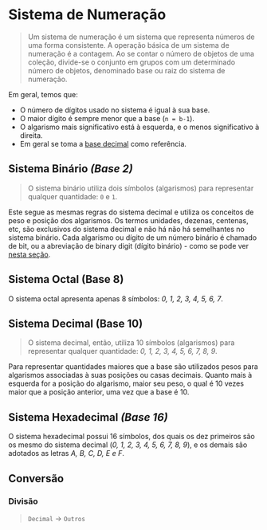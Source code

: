 # Sistema de Numeração

> Um sistema de numeração é um sistema que representa números de uma forma consistente. A operação básica de um sistema de numeração é a contagem. Ao se contar o número de objetos de uma coleção, divide-se o conjunto em grupos com um determinado número de objetos,  denominado base ou raiz do sistema de numeração.

Em geral, temos que:

- O número de dígitos usado no sistema é igual à sua base.
- O maior dígito é sempre menor que a base (`n = b-1`).
- O algarismo mais significativo está à esquerda, e o menos significativo à direita.
- Em geral se toma a [base decimal](#sistema-decimal) como referência.

## Sistema Binário *(Base 2)*

> O sistema binário utiliza dois símbolos (algarismos) para representar qualquer quantidade: `0` e `1`.

Este segue as mesmas regras do sistema decimal e utiliza os conceitos de peso e posição dos algarismos. Os termos unidades, dezenas, centenas, etc, são exclusivos do sistema decimal e não há não há semelhantes no sistema binário. Cada algarismo ou dígito de um número binário é chamado de bit, ou a abreviação de binary digit (dígito binário) - como se pode ver [nesta seção](material/bits-bytes).

## Sistema Octal (Base 8)

O sistema octal apresenta apenas 8 símbolos: *0, 1, 2, 3, 4, 5, 6, 7*.

## Sistema Decimal (Base 10)

> O sistema decimal, então, utiliza 10 símbolos (algarismos) para representar qualquer quantidade: *0, 1, 2, 3, 4, 5, 6, 7, 8, 9*.

Para representar quantidades maiores que a base são utilizados pesos para algarismos associadas à suas posições ou casas decimais. Quanto mais à esquerda for a posição do algarismo, maior seu peso, o qual é 10 vezes maior que a posição anterior, uma vez que a base é 10.

## Sistema Hexadecimal *(Base 16)*

O sistema hexadecimal possui 16 símbolos, dos quais os dez primeiros são os mesmo do sistema decimal (*0, 1, 2, 3, 4, 5, 6, 7, 8, 9*), e os demais são adotados as letras *A, B, C, D, E e F*.

## Conversão

### Divisão

> `Decimal` -> `Outros`



